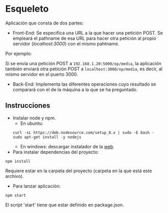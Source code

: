 ﻿# Esqueleto

Aplicación que consta de dos partes:

* Front-End: Se especifica una URL a la que hacer una petición POST. Se empleará el pathname de esa URL para hacer otra petición al propio servidor (*localhost:3000*) con el mismo pahtname.

Por ejemplo:

Si se envia una petición POST a `192.168.1.20:5000/op/media`, la aplicación también enviará otra petición POST a `localhost:3000/op/media`, es decir, al mismo servidor en el puerto 3000.

* Back-End: Implementa las diferentes operaciones cuyo resultado se comparará con el de la máquina a la que se ha preguntado.

## Instrucciones

* Instalar node y npm.
    - En ubuntu: 
    ```shell
    curl -sL https://deb.nodesource.com/setup_8.x | sudo -E bash -
    sudo apt-get install -y nodejs
    ```
    - En windows: descargar instalador de la [web](https://nodejs.org/en/).
* Para instalar dependencias del proyecto:
```shell
npm install
```
Requiere estar en la carpeta del proyecto (carpeta en la que está este archivo).

* Para lanzar aplicación:
```shell
npm start
```
El script 'start' tiene que estar definido en package.json.
